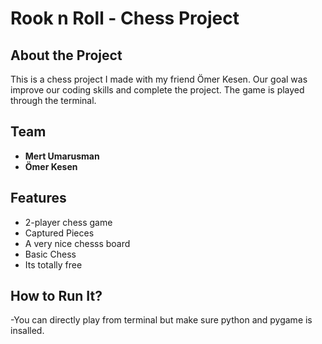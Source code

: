 # Rook n Roll - Chess Project  

## About the Project  
This is a chess project I made with my friend Ömer Kesen. Our goal was improve our coding skills and complete the project. The game is played through the terminal.  

## Team  
- **Mert Umarusman**  
- **Ömer Kesen**  

## Features  
- 2-player chess game
- Captured Pieces
- A very nice chesss board
- Basic Chess
- Its totally free
 

## How to Run It?
-You can directly play from terminal but make sure python and pygame is insalled.
 
